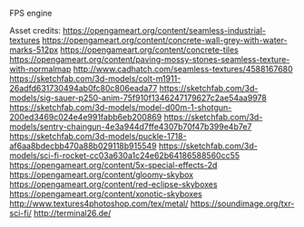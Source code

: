FPS engine
  

Asset credits:
https://opengameart.org/content/seamless-industrial-textures
https://opengameart.org/content/concrete-wall-grey-with-water-marks-512px
https://opengameart.org/content/concrete-tiles
https://opengameart.org/content/paving-mossy-stones-seamless-texture-with-normalmap
http://www.cadhatch.com/seamless-textures/4588167680
https://sketchfab.com/3d-models/colt-m1911-26adfd631730494ab0fc80c806eada77
https://sketchfab.com/3d-models/sig-sauer-p250-anim-75f910f1346247179627c2ae54aa9978
https://sketchfab.com/3d-models/model-d00m-1-shotgun-200ed3469c024e4e991fabb6eb200869
https://sketchfab.com/3d-models/sentry-chaingun-4e3a944d7ffe4307b70f47b399e4b7e7
https://sketchfab.com/3d-models/puckle-1718-af6aa8bdecbb470a88b029118b915549
https://sketchfab.com/3d-models/sci-fi-rocket-cc03a630a1c24e62b64186588560cc55
https://opengameart.org/content/5x-special-effects-2d
https://opengameart.org/content/gloomy-skybox
https://opengameart.org/content/red-eclipse-skyboxes
https://opengameart.org/content/xonotic-skyboxes
http://www.textures4photoshop.com/tex/metal/
https://soundimage.org/txr-sci-fi/
http://terminal26.de/